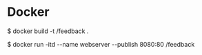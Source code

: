 # Docker

$ docker build -t <docker-hub-username>/feedback .

$ docker run -itd --name webserver --publish 8080:80 <docker-hub-username>/feedback
